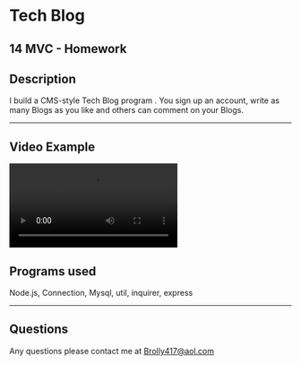 # Tech Blog


14 MVC - Homework
--- 


## Description
I build a CMS-style Tech Blog program . You sign up an account, write as many Blogs as you like and others can comment on your Blogs.   

---

## Video Example

![video example](./video_exp/techblog.mp4)


## Programs used
Node.js, Connection, Mysql, util,  inquirer, express

---

## Questions
Any questions please contact me at Brolly417@aol.com